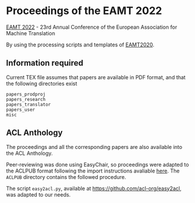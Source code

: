 # Proceedings of the EAMT 2022
[EAMT 2022]([https://eamt2020.inesc-id.pt/](https://eamt2022.com/)) - 23rd Annual Conference of the European Association for Machine Translation

By using the processing scripts and templates of [EAMT2020](https://github.com/fmmb/EAMT2020-proceedings).

## Information required

Current TEX file assumes that papers are available in PDF format, and that the following directories exist

    papers_prodproj
    papers_research 
    papers_translator
    papers_user
    misc
    
## ACL Anthology

The proceedings and all the corresponding papers are also available into the ACL Anthology. 

Peer-reviewing was done using EasyChair, so proceedings were adapted to the ACLPUB format following the import instructions avaliable [here](https://www.aclweb.org/anthology/info/contrib/). The `ACLPUB` directory contains the followed procedure. 

The script `easy2acl.py`, available at https://github.com/acl-org/easy2acl, was adapted to our needs.
